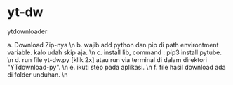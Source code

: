 # yt-dw
ytdownloader

a. Download Zip-nya \n
b. wajib add python dan pip di path environtment variable. kalo udah skip aja. \n
c. install lib, command : pip3 install pytube. \n
d. run file yt-dw.py [klik 2x] atau run via terminal di dalam direktori "YTdownload-py". \n
e. ikuti step pada aplikasi. \n
f. file hasil download ada di folder unduhan. \n
